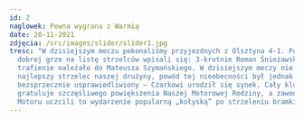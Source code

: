 ```yaml
---
id: 2
naglowek: Pewna wygrana z Warmią
date: 20-11-2021
zdjęcia: /src/images/slider/slider1.jpg
tresc: "W dzisiejszym meczu pokonaliśmy przyjezdnych z Olsztyna 4-1. Po bardzo
  dobrej grze na listę strzelców wpisali się: 3-krotnie Roman Śnieżawski i 1
  trafienie należało do Mateusza Szymańskiego. W dzisiejszym meczy nie wystąpił
  najlepszy strzelec naszej drużyny, powód tej nieobecności był jednak
  bezsprzecznie usprawiedliwiony – Czarkowi urodził się synek. Cały klub
  gratuluje szczęśliwego powiększenia Naszej Motorowej Rodziny, a zawodnicy
  Motoru uczcili to wydarzenie popularną „kołyską” po strzeleniu bramki."
---
```

